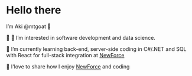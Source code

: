 # Hello there 

<!---<img src="https://raw.githubusercontent.com/MartinHeinz/MartinHeinz/master/wave.gif">--->

I’m Aki @mtgoat :goat: 

👀 :bug: I’m interested in software development and data science. 

🌱 I’m currently learning back-end, server-side coding in C#/.NET and SQL with React for full-stack integration at [NewForce](https://newforce.co/) 

:fax: I'love to share how I enjoy [NewForce](https://newforce.co/)  and coding

<!---
mtgoat/mtgoat is a ✨ special ✨ repository because its `README.md` (this file) appears on your GitHub profile.
You can click the Preview link to take a look at your changes.
--->
